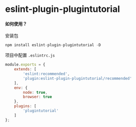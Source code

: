 # eslint-plugin-plugintutorial

#### 如何使用？
安装包
```js
npm install eslint-plugin-plugintutorial -D
```

项目中配置
`.eslintrc.js`
```js
module.exports = {
    extends: [
        'eslint:recommended',
        'plugin:eslint-plugin-plugintutorial/recommended'
    ],
    env: {
        node: true,
        browser: true
    },
    plugins: [
        'plugintutorial'
    ]
};
```
